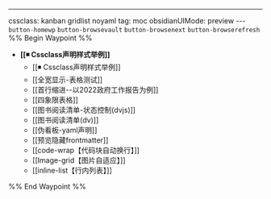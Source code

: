 ---
cssclass: kanban gridlist noyaml
tag: moc
obsidianUIMode: preview
--- `button-homewp`  `button-browsevault`  `button-browsenext` `button-browserefresh` 
%% Begin Waypoint %%
- **[[◾ Cssclass声明样式举例]]**
	- [[◾ Cssclass声明样式举例]]
	- [[全宽显示-表格测试]]
	- [[首行缩进--以2022政府工作报告为例]]
	- [[四象限表格]]
	- [[图书阅读清单-状态控制(dvjs)]]
	- [[图书阅读清单(dv)]]
	- [[伪看板-yaml声明]]
	- [[预览隐藏frontmatter]]
	- [[code-wrap【代码块自动换行】]]
	- [[Image-grid【图片自适应】]]
	- [[inline-list【行内列表】]]

%% End Waypoint %%